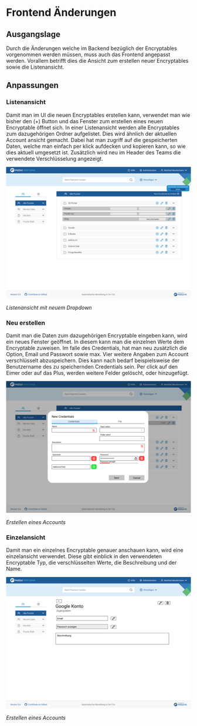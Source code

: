 # Frontend Änderungen

## Ausgangslage
Durch die Änderungen welche im Backend bezüglich der Encryptables vorgenommen werden müssen, muss auch das Frontend angepasst werden. Vorallem betrifft dies die Ansicht zum erstellen neuer Encryptables sowie die Listenansicht.

## Anpassungen

### Listenansicht
Damit man im UI die neuen Encryptables erstellen kann, verwendet man wie bisher den (+) Button und das Fenster zum erstellen eines neuen Encryptable öffnet sich. In einer Listenansicht werden alle Encryptables zum dazugehörigen Ordner aufgelistet. Dies wird ähnlich der aktuellen Account ansicht gemacht. Dabei hat man zugriff auf die gespeicherten Daten, welche man einfach per klick aufdecken und kopieren kann, so wie dies aktuell umgesetzt ist. Zusätzlich wird neu im Header des Teams die verwendete Verschlüsselung angezeigt.

![Listview](_files/_mockups/encryptables_listview.png)

_Listenansicht mit neuem Dropdown_

### Neu erstellen
Damit man die Daten zum dazugehörigen Encryptable eingeben kann, wird ein neues Fenster geöffnet. In diesem kann man die einzelnen Werte dem Encryptable zuweisen. Im falle des Credentials, hat man neu zusätzlich die Option, Email und Passwort sowie max. Vier weitere Angaben zum Account verschlüsselt abzuspeichern. Dies kann nach bedarf beispielsweise der Benutzername des zu speichernden Credentials sein. Per click auf den Eimer oder auf das Plus, werden weitere Felder gelöscht, oder hinzugefügt.

![Listview](_files/_mockups/encryptables_create.png)

_Erstellen eines Accounts_

### Einzelansicht
Damit man ein einzelnes Encryptable genauer anschauen kann, wird eine einzelansicht verwendet. Diese gibt einblick in den verwendeten Encryptable Typ, die verschlüsselten Werte, die Beschreibung und der Name.

![Listview](_files/_mockups/encryptables_preview.png)

_Erstellen eines Accounts_

